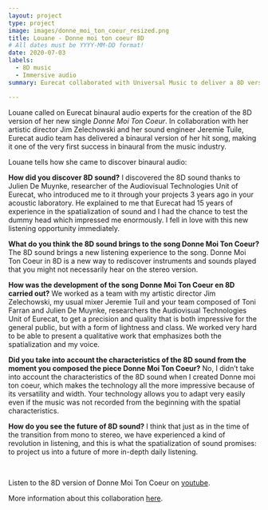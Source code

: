 ```yaml
---
layout: project
type: project
image: images/donne_moi_ton_coeur_resized.png
title: Louane - Donne moi ton coeur 8D
# All dates must be YYYY-MM-DD format!
date: 2020-07-03
labels:
  - 8D music
  - Immersive audio
summary: Eurecat collaborated with Universal Music to deliver a 8D version of Louane's single Donne Moi Ton Coeur.

---
```


Louane called on Eurecat binaural audio experts for the creation of the 8D version of her new single *Donne Moi Ton Coeur*. In collaboration with her artistic director Jim Zelechowski and her sound engineer Jeremie Tuile, Eurecat audio team has delivered a binaural version of her hit song, making it one of the very first success in binaural from the music industry.
<br />

Louane tells how she came to discover binaural audio:
<br />

**How did you discover 8D sound?**
I discovered the 8D sound thanks to Julien De Muynke, researcher of the Audiovisual Technologies Unit of Eurecat, who introduced me to it through your projects 3 years ago in your acoustic laboratory. He explained to me that Eurecat had 15 years of experience in the spatialization of sound and I had the chance to test the dummy head which impressed me enormously. I fell in love with this new listening opportunity immediately.
<br />

**What do you think the 8D sound brings to the song Donne Moi Ton Coeur?**
The 8D sound brings a new listening experience to the song. Donne Moi Ton Coeur in 8D is a new way to rediscover instruments and sounds played that you might not necessarily hear on the stereo version.
<br />

**How was the development of the song Donne Moi Ton Coeur en 8D carried out?**
We worked as a team with my artistic director Jim Zelechowski, my usual mixer Jeremie Tuil and your team composed of Toni Farran and Julien De Muynke, researchers the Audiovisual Technologies Unit of Eurecat, to get a precision and quality that is both impressive for the general public, but with a form of lightness and class. We worked very hard to be able to present a qualitative work that emphasizes both the spatialization and my voice.
<br />

**Did you take into account the characteristics of the 8D sound from the moment you composed the piece Donne Moi Ton Coeur?**
No, I didn’t take into account the characteristics of the 8D sound when I created Donne moi ton coeur, which makes the technology all the more impressive because of its versatility and width. Your technology allows you to adapt very easily even if the music was not recorded from the beginning with the spatial characteristics.
<br />

**How do you see the future of 8D sound?**
I think that just as in the time of the transition from mono to stereo, we have experienced a kind of revolution in listening, and this is what the spatialization of sound promises: to project us into a future of more in-depth daily listening.

<br />

Listen to the 8D version of Donne Moi Ton Coeur on [youtube](https://www.youtube.com/watch?v=xYZ0Yp0zhO4).

More information about this collaboration [here](https://eurecat.org/3daudio/).
